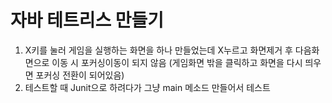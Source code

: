 # 자바 테트리스 만들기

1. X키를 눌러 게임을 실행하는 화면을 하나 만들었는데 X누르고 화면제거 후 다음화면으로 이동 시 포커싱이동이 되지 않음
  (게임화면 밖을 클릭하고 화면을 다시 띄우면 포커싱 전환이 되어있음)
2. 테스트할 때 Junit으로 하려다가 그냥 main 메소드 만들어서 테스트

   
